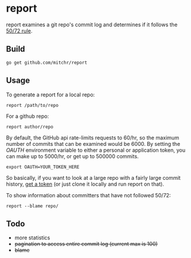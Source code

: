# report

report examines a git repo's commit log and determines if it follows the [50/72 rule](https://preslav.me/2015/02/21/what-s-with-the-50-72-rule/).

## Build
````
go get github.com/mitchr/report
````

## Usage

To generate a report for a local repo:
````
report /path/to/repo
````

For a github repo:
````
report author/repo
````
By default, the GitHub api rate-limits requests to 60/hr, so the maximum number of commits that can be examined would be 6000. By setting the *OAUTH* environment variable to either a personal or application token, you can make up to 5000/hr, or get up to 500000 commits.
````
export OAUTH=YOUR_TOKEN_HERE
````

So basically, if you want to look at a large repo with a fairly large commit history, [get a token](https://help.github.com/en/github/authenticating-to-github/creating-a-personal-access-token-for-the-command-line) (or just clone it locally and run report on that).

To show information about committers that have not followed 50/72:
````
report --blame repo/
````

## Todo
* more statistics
* ~~pagination to access entire commit log (current max is 100)~~
* ~~blame~~
